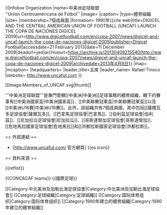 {{Infobox Organization <!-- START INFOBOX -->
|name=中美洲足球聯盟<br/>''Unión Centroamericana de Fútbol''
|image= 
|caption=
|type=體育組織
|size=
|membership=7個成員國
|formation= 1990年<ref>{{cite web|title=DIGICEL AND THE CENTRAL AMERICAN UNION OF FOOTBALL (UNCAF) LAUNCH THE COPA DE NACIONES DIGICEL 2009|url=http://www.digicelfootball.com/en/copa-2007/news/digicel-and-uncaf-launch-the-copa-de-naciones-digicel-2009|publisher=Digicel Football|accessdate=21 February 2013|date=11 December 2008|deadurl=yes|archiveurl=https://archive.is/20130408215540/http://www.digicelfootball.com/en/copa-2007/news/digicel-and-uncaf-launch-the-copa-de-naciones-digicel-2009|archivedate=2013年4月8日}}</ref> 
|map=
|mcaption=
|headquarters=
|leader_title=主席
|leader_name= Rafael Tinoco
|website= http://www.uncafut.com
}}

[[Image:Members_of_UNCAF.svg|thumb]]

'''中美洲足球聯盟'''是專門管轄[[中美洲|中美洲]]足球事務的體育組織，轄下的賽事有[[中美洲國家盃|中美洲國家盃]]、[[中美聯賽冠軍盃|中美聯賽冠軍盃]]以及[[中美洲U16賽|中美洲U16賽]]。此外，該組織共有7個成員國，其中包括[[薩爾瓦多足球協會|薩爾瓦多]]、[[巴拿馬足球協會|巴拿馬]]、[[伯利茲足球協會|伯利茲]]、[[尼加拉瓜足球協會|尼加拉瓜]]、[[哥斯達黎加足球協會|哥斯達黎加]]、[[危地馬拉國家足球協會|危地馬拉]]和[[洪都拉斯國家足球協會|洪都拉斯]]。

== 外部連結 ==
* [http://www.uncafut.com/ 官方網頁] {{es icon}}

== 資料來源 ==

{{reflist}}

{{CONCACAF teams}}
{{國際足球}}

[[Category:中北美洲及加勒比海足球協會|Category:中北美洲及加勒比海足球協會]]
[[Category:足球組織|Category:足球組織]]
[[Category:国际体育组织|Category:国际体育组织]]
[[Category:1990年建立的體育組織|Category:1990年建立的體育組織]]